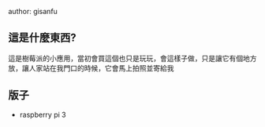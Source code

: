 author: gisanfu

## 這是什麼東西?

這是樹莓派的小應用，當初會買這個也只是玩玩，會這樣子做，只是讓它有個地方放，讓人家站在我門口的時候，它會馬上拍照並寄給我

## 版子

- raspberry pi 3

